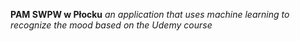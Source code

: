 **PAM SWPW w Płocku**
*an application that uses machine learning to recognize the mood*
_based on the Udemy course_
